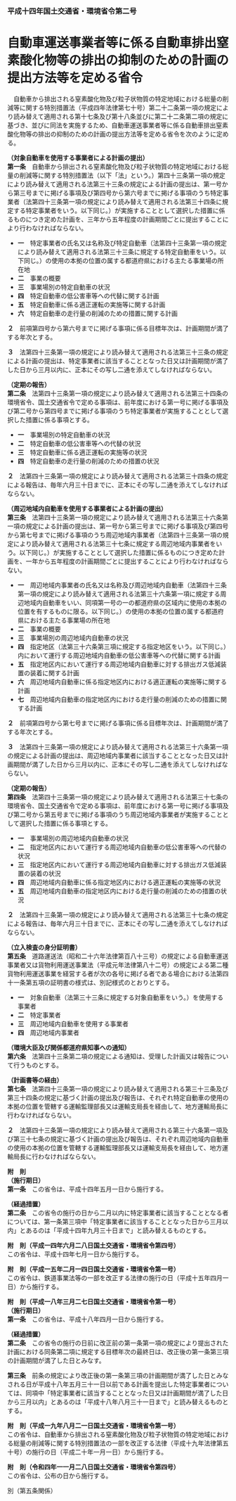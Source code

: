 ### 平成十四年国土交通省・環境省令第二号  
# 自動車運送事業者等に係る自動車排出窒素酸化物等の排出の抑制のための計画の提出方法等を定める省令  
　自動車から排出される窒素酸化物及び粒子状物質の特定地域における総量の削減等に関する特別措置法（平成四年法律第七十号）第二十二条第一項の規定により読み替えて適用される第十七条及び第十八条並びに第二十二条第二項の規定に基づき、並びに同法を実施するため、自動車運送事業者等に係る自動車排出窒素酸化物等の排出の抑制のための計画の提出方法等を定める省令を次のように定める。  
  
**（対象自動車を使用する事業者による計画の提出）**  
**第一条**　自動車から排出される窒素酸化物及び粒子状物質の特定地域における総量の削減等に関する特別措置法（以下「法」という。）第四十三条第一項の規定により読み替えて適用される法第三十三条の規定による計画の提出は、第一号から第三号までに掲げる事項及び第四号から第六号までに掲げる事項のうち特定事業者（法第四十三条第一項の規定により読み替えて適用される法第三十四条に規定する特定事業者をいう。以下同じ。）が実施することとして選択した措置に係るものにつき定めた計画を、三年から五年程度の計画期間ごとに提出することにより行わなければならない。  
* **一**　特定事業者の氏名又は名称及び特定自動車（法第四十三条第一項の規定により読み替えて適用される法第三十三条に規定する特定自動車をいう。以下同じ。）の使用の本拠の位置の属する都道府県における主たる事業場の所在地  
* **二**　事業の概要  
* **三**　事業場別の特定自動車の状況  
* **四**　特定自動車の低公害車等への代替に関する計画  
* **五**　特定自動車に係る適正運転の実施等に関する計画  
* **六**　特定自動車の走行量の削減のための措置に関する計画  
  
**２**　前項第四号から第六号までに掲げる事項に係る目標年次は、計画期間が満了する年次とする。  
  
**３**　法第四十三条第一項の規定により読み替えて適用される法第三十三条の規定による計画の提出は、特定事業者に該当することとなった日又は計画期間が満了した日から三月以内に、正本にその写し二通を添えてしなければならない。  
  
**（定期の報告）**  
**第二条**　法第四十三条第一項の規定により読み替えて適用される法第三十四条の環境省令、国土交通省令で定める事項は、前年度における第一号に掲げる事項及び第二号から第四号までに掲げる事項のうち特定事業者が実施することとして選択した措置に係る事項とする。  
* **一**　事業場別の特定自動車の状況  
* **二**　特定自動車の低公害車等への代替の状況  
* **三**　特定自動車に係る適正運転の実施等の状況  
* **四**　特定自動車の走行量の削減のための措置の状況  
  
**２**　法第四十三条第一項の規定により読み替えて適用される法第三十四条の規定による報告は、毎年六月三十日までに、正本にその写し二通を添えてしなければならない。  
  
**（周辺地域内自動車を使用する事業者による計画の提出）**  
**第三条**　法第四十三条第一項の規定により読み替えて適用される法第三十六条第一項の規定による計画の提出は、第一号から第三号までに掲げる事項及び第四号から第七号までに掲げる事項のうち周辺地域内事業者（法第四十三条第一項の規定により読み替えて適用される法第三十七条に規定する周辺地域内事業者をいう。以下同じ。）が実施することとして選択した措置に係るものにつき定めた計画を、一年から五年程度の計画期間ごとに提出することにより行わなければならない。  
* **一**　周辺地域内事業者の氏名又は名称及び周辺地域内自動車（法第四十三条第一項の規定により読み替えて適用される法第三十六条第一項に規定する周辺地域内自動車をいい、同項第一号の一の都道府県の区域内に使用の本拠の位置を有するものに限る。以下同じ。）の使用の本拠の位置の属する都道府県における主たる事業場の所在地  
* **二**　事業の概要  
* **三**　事業場別の周辺地域内自動車の状況  
* **四**　指定地区（法第三十六条第三項に規定する指定地区をいう。以下同じ。）内において運行する周辺地域内自動車の低公害車等への代替に関する計画  
* **五**　指定地区内において運行する周辺地域内自動車に対する排出ガス低減装置の装着に関する計画  
* **六**　周辺地域内自動車に係る指定地区内における適正運転の実施等に関する計画  
* **七**　周辺地域内自動車の指定地区内における走行量の削減のための措置に関する計画  
  
**２**　前項第四号から第七号までに掲げる事項に係る目標年次は、計画期間が満了する年次とする。  
  
**３**　法第四十三条第一項の規定により読み替えて適用される法第三十六条第一項の規定による計画の提出は、周辺地域内事業者に該当することとなった日又は計画期間が満了した日から三月以内に、正本にその写し二通を添えてしなければならない。  
  
**（定期の報告）**  
**第四条**　法第四十三条第一項の規定により読み替えて適用される法第三十七条の環境省令、国土交通省令で定める事項は、前年度における第一号に掲げる事項及び第二号から第五号までに掲げる事項のうち周辺地域内事業者が実施することとして選択した措置に係る事項とする。  
* **一**　事業場別の周辺地域内自動車の状況  
* **二**　指定地区内において運行する周辺地域内自動車の低公害車等への代替の状況  
* **三**　指定地区内において運行する周辺地域内自動車に対する排出ガス低減装置の装着の状況  
* **四**　周辺地域内自動車に係る指定地区内における適正運転の実施等の状況  
* **五**　周辺地域内自動車の指定地区内における走行量の削減のための措置の状況  
  
**２**　法第四十三条第一項の規定により読み替えて適用される法第三十七条の規定による報告は、毎年六月三十日までに、正本にその写し二通を添えてしなければならない。  
  
**（立入検査の身分証明書）**  
**第五条**　道路運送法（昭和二十六年法律第百八十三号）の規定による自動車運送事業者又は貨物利用運送事業法（平成元年法律第八十二号）の規定による第二種貨物利用運送事業を経営する者が次の各号に掲げる者である場合における法第四十一条第五項の証明書の様式は、別記様式のとおりとする。  
* **一**　対象自動車（法第三十三条に規定する対象自動車をいう。）を使用する事業者  
* **二**　特定事業者  
* **三**　周辺地域内自動車を使用する事業者  
* **四**　周辺地域内事業者  
  
**（環境大臣及び関係都道府県知事への通知）**  
**第六条**　法第四十三条第二項の規定による通知は、受理した計画又は報告について行うものとする。  
  
**（計画書等の経由）**  
**第七条**　法第四十三条第一項の規定により読み替えて適用される第三十三条及び第三十四条の規定に基づく計画の提出及び報告は、それぞれ特定自動車の使用の本拠の位置を管轄する運輸監理部長又は運輸支局長を経由して、地方運輸局長に行わなければならない。  
  
**２**　法第四十三条第一項の規定により読み替えて適用される第三十六条第一項及び第三十七条の規定に基づく計画の提出及び報告は、それぞれ周辺地域内自動車の使用の本拠の位置を管轄する運輸監理部長又は運輸支局長を経由して、地方運輸局長に行わなければならない。  
  
**附　則**  
**（施行期日）**  
**第一条**　この省令は、平成十四年五月一日から施行する。  
  
**（経過措置）**  
**第二条**　この省令の施行の日から二月以内に特定事業者に該当することとなる者については、第一条第三項中「特定事業者に該当することとなった日から三月以内」とあるのは「平成十四年九月三十日まで」と読み替えるものとする。  
  
**附　則（平成一四年六月二八日国土交通省・環境省令第四号）**  
この省令は、平成十四年七月一日から施行する。  
  
**附　則（平成一五年二月一四日国土交通省・環境省令第一号）**  
この省令は、鉄道事業法等の一部を改正する法律の施行の日（平成十五年四月一日）から施行する。  
  
**附　則（平成一八年三月二七日国土交通省・環境省令第一号）**  
**（施行期日）**  
**第一条**　この省令は、平成十八年四月一日から施行する。  
  
**（経過措置）**  
**第二条**　この省令の施行の日前に改正前の第一条第一項の規定により提出された計画における同条第二項に規定する目標年次の最終日は、改正後の第一条第三項の計画期間が満了した日とみなす。  
  
**第三条**　前条の規定により改正後の第一条第三項の計画期間が満了した日とみなされる日が平成十八年五月三十一日以前である計画を提出した特定事業者については、同項中「特定事業者に該当することとなった日又は計画期間が満了した日から三月以内」とあるのは「平成十八年八月三十一日まで」と読み替えるものとする。  
  
**附　則（平成一九年八月二一日国土交通省・環境省令第一号）**  
この省令は、自動車から排出される窒素酸化物及び粒子状物質の特定地域における総量の削減等に関する特別措置法の一部を改正する法律（平成十九年法律第五十号）の施行の日（平成二十年一月一日）から施行する。  
  
**附　則（令和四年一一月二八日国土交通省・環境省令第四号）**  
この省令は、公布の日から施行する。  
  
別（第五条関係）  

          
        
